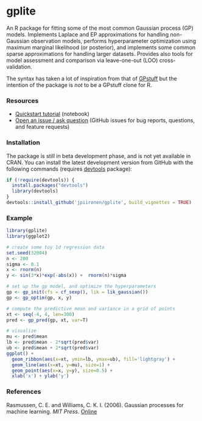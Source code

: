 

# gplite


An R package for fitting some of the most common Gaussian process (GP) models. Implements Laplace and EP approximations for handling non-Gaussian observation models, performs hyperparameter optimization using maximum marginal likelihood (or posterior), and implements some common sparse approximations for handling larger datasets. Provides also tools for model assessment and comparison via leave-one-out (LOO) cross-validation.

The syntax has taken a lot of inspiration from that of [GPstuff](https://github.com/gpstuff-dev/gpstuff) but the intention of the package is *not* to be a GPstuff clone for R.


### Resources

* [Quickstart tutorial](https://htmlpreview.github.io/?https://github.com/jpiironen/gplite/blob/master/vignettes/quickstart.html) (notebook)
* [Open an issue / ask question](https://github.com/jpiironen/gplite/issues) (GitHub issues for bug reports, questions, and feature requests)


### Installation

The package is still in beta development phase, and is not yet available in CRAN. You can install the latest development version from GitHub with the following commands (requires [devtools](https://github.com/r-lib/devtools) package):

```r
if (!require(devtools)) {
  install.packages("devtools")
  library(devtools)
}
devtools::install_github('jpiironen/gplite', build_vignettes = TRUE)
```
    
### Example

```R
library(gplite)
library(ggplot2)

# create some toy 1d regression data
set.seed(32004)
n <- 200
sigma <- 0.1
x <- rnorm(n)
y <- sin(3*x)*exp(-abs(x)) +  rnorm(n)*sigma 

# set up the gp model, and optimize the hyperparameters
gp <- gp_init(cfs = cf_sexp(), lik = lik_gaussian())
gp <- gp_optim(gp, x, y)

# compute the predictive mean and variance in a grid of points
xt <- seq(-4, 4, len=300)
pred <- gp_pred(gp, xt, var=T)

# visualize
mu <- pred$mean
lb <- pred$mean - 2*sqrt(pred$var)
ub <- pred$mean + 2*sqrt(pred$var)
ggplot() + 
  geom_ribbon(aes(x=xt, ymin=lb, ymax=ub), fill='lightgray') +
  geom_line(aes(x=xt, y=mu), size=1) +
  geom_point(aes(x=x, y=y), size=0.5) +
  xlab('x') + ylab('y')
```


### References

Rasmussen, C. E. and Williams, C. K. I. (2006). Gaussian processes for machine learning. *MIT Press*. [Online](http://www.gaussianprocess.org/gpml/)



  [quickstart-vignette]: https://htmlpreview.github.io/?https://github.com/jpiironen/gplite/blob/master/vignettes/quickstart.html

